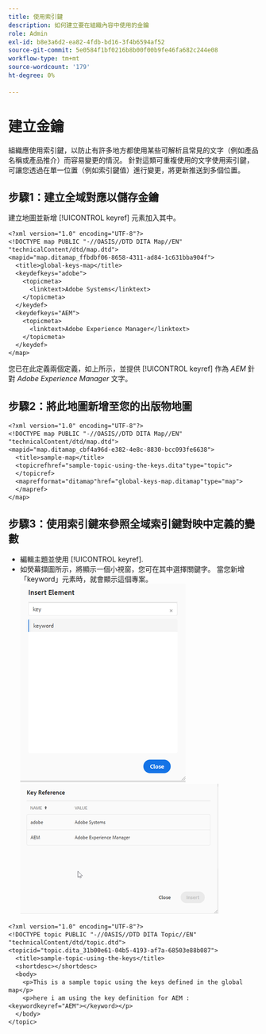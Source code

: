 ```yaml
---
title: 使用索引鍵
description: 如何建立要在組織內容中使用的金鑰
role: Admin
exl-id: b8e3a6d2-ea82-4fdb-bd16-3f4b6594af52
source-git-commit: 5e0584f1bf0216b8b00f00b9fe46fa682c244e08
workflow-type: tm+mt
source-wordcount: '179'
ht-degree: 0%

---
```


# 建立金鑰

組織應使用索引鍵，以防止有許多地方都使用某些可解析且常見的文字（例如產品名稱或產品推介）而容易變更的情況。 針對這類可重複使用的文字使用索引鍵，可讓您透過在單一位置（例如索引鍵值）進行變更，將更新推送到多個位置。

## 步驟1：建立全域對應以儲存金鑰

建立地圖並新增 [!UICONTROL keyref] 元素加入其中。

```
<?xml version="1.0" encoding="UTF-8"?>
<!DOCTYPE map PUBLIC "-//OASIS//DTD DITA Map//EN" "technicalContent/dtd/map.dtd">
<mapid="map.ditamap_ffbdbf06-8658-4311-ad84-1c631bba904f">
  <title>global-keys-map</title>
  <keydefkeys="adobe">
    <topicmeta>
      <linktext>Adobe Systems</linktext>
    </topicmeta>
  </keydef>
  <keydefkeys="AEM">
    <topicmeta>
      <linktext>Adobe Experience Manager</linktext>
    </topicmeta>
  </keydef>
</map>
```

您已在此定義兩個定義，如上所示，並提供 [!UICONTROL keyref] 作為 _AEM_ 針對 _Adobe Experience Manager_ 文字。

## 步驟2：將此地圖新增至您的出版物地圖

```
<?xml version="1.0" encoding="UTF-8"?>
<!DOCTYPE map PUBLIC "-//OASIS//DTD DITA Map//EN" "technicalContent/dtd/map.dtd">
<mapid="map.ditamap_cbf4a96d-e382-4e8c-8830-bcc093fe6638">
  <title>sample-map</title>
  <topicrefhref="sample-topic-using-the-keys.dita"type="topic">
  </topicref>
  <maprefformat="ditamap"href="global-keys-map.ditamap"type="map">
  </mapref>
</map>
```

## 步驟3：使用索引鍵來參照全域索引鍵對映中定義的變數

+ 編輯主題並使用 [!UICONTROL keyref].
+ 如熒幕擷圖所示，將顯示一個小視窗，您可在其中選擇關鍵字。 當您新增「keyword」元素時，就會顯示這個專案。
  ![插入元素](assets/insert_element.png)
  ![索引鍵參考](assets/key_ref.png)

```
<?xml version="1.0" encoding="UTF-8"?>
<!DOCTYPE topic PUBLIC "-//OASIS//DTD DITA Topic//EN" "technicalContent/dtd/topic.dtd">
<topicid="topic.dita_31b00e61-04b5-4193-af7a-68503e88b087">
  <title>sample-topic-using-the-keys</title>
  <shortdesc></shortdesc>
  <body>
    <p>This is a sample topic using the keys defined in the global map</p>
    <p>here i am using the key definition for AEM :<keywordkeyref="AEM"></keyword></p>
  </body>
</topic>
```
